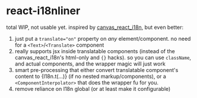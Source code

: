 # react-i18nliner

total WIP, not usable yet. inspired by [canvas_react_i18n](https://github.com/amireh/canvas_react_i18n), but even better:

1. just put a `translate="on"` property on *any* element/component. no
   need for a `<Text>`/`<Translate>` component
2. really supports jsx inside translatable components (instead of the
   canvas_react_i18n's html-only and `{}` hacks). so you can use
   `className`, and actual components, and the wrapper magic will just
   work
3. smart pre-processing that either convert translatable component's
   content to {I18n.t(...)} (if no nested markup/components), or a
   `<ComponentInterpolator>` that does the wrapper fu for you.
4. remove reliance on I18n global (or at least make it configurable)
